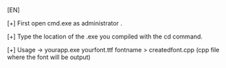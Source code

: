 [EN]

[+] First open cmd.exe as administrator .

[+] Type the location of the .exe you compiled with the cd command.

[+] Usage ->  yourapp.exe yourfont.ttf fontname > createdfont.cpp (cpp file where the font will be output)

